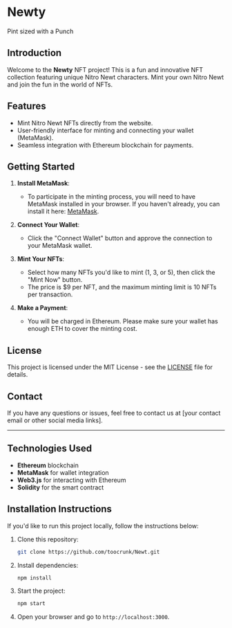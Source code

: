 # Newty

Pint sized with a Punch

## Introduction

Welcome to the **Newty** NFT project! This is a fun and innovative NFT collection featuring unique Nitro Newt characters. Mint your own Nitro Newt and join the fun in the world of NFTs.

## Features

- Mint Nitro Newt NFTs directly from the website.
- User-friendly interface for minting and connecting your wallet (MetaMask).
- Seamless integration with Ethereum blockchain for payments.

## Getting Started

1. **Install MetaMask**: 
   - To participate in the minting process, you will need to have MetaMask installed in your browser. If you haven't already, you can install it here: [MetaMask](https://metamask.io/).

2. **Connect Your Wallet**: 
   - Click the "Connect Wallet" button and approve the connection to your MetaMask wallet.

3. **Mint Your NFTs**:
   - Select how many NFTs you'd like to mint (1, 3, or 5), then click the "Mint Now" button.
   - The price is $9 per NFT, and the maximum minting limit is 10 NFTs per transaction.

4. **Make a Payment**: 
   - You will be charged in Ethereum. Please make sure your wallet has enough ETH to cover the minting cost.

## License

This project is licensed under the MIT License - see the [LICENSE](LICENSE) file for details.

## Contact

If you have any questions or issues, feel free to contact us at [your contact email or other social media links].

---

## Technologies Used

- **Ethereum** blockchain
- **MetaMask** for wallet integration
- **Web3.js** for interacting with Ethereum
- **Solidity** for the smart contract

## Installation Instructions

If you'd like to run this project locally, follow the instructions below:

1. Clone this repository:
    ```bash
    git clone https://github.com/toocrunk/Newt.git
    ```

2. Install dependencies:
    ```bash
    npm install
    ```

3. Start the project:
    ```bash
    npm start
    ```

4. Open your browser and go to `http://localhost:3000`.
